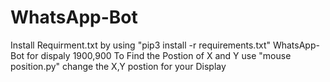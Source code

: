 # WhatsApp-Bot
Install Requirment.txt by using "pip3 install -r requirements.txt"
WhatsApp-Bot for dispaly 1900,900
To Find the Postion of X and Y use "mouse position.py" 
change the X,Y postion for your Display
